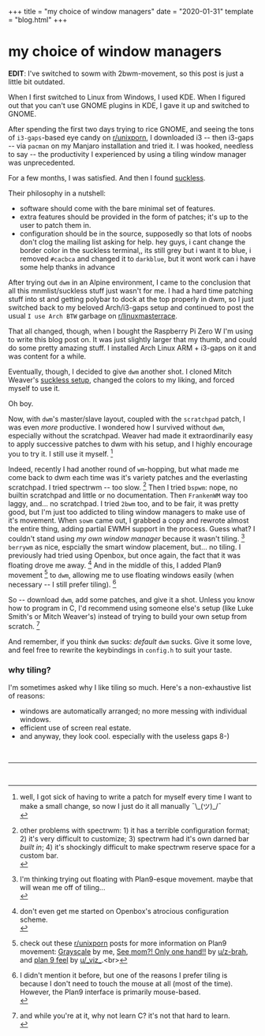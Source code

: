 +++
title = "my choice of window managers"
date = "2020-01-31"
template = "blog.html"
+++

# my choice of window managers

**EDIT**: I've switched to sowm with 2bwm-movement, so this post is just a little bit outdated.

When I first switched to Linux from Windows, I used KDE. When I figured out
that you can't use GNOME plugins in KDE, I gave it up and switched to GNOME.


After spending the first two days trying to rice GNOME, and seeing the
tons of `i3-gaps`-based eye candy on [r/unixporn](https://old.reddit.com/r/unixporn),
I downloaded i3 -- then i3-gaps -- via `pacman` on my Manjaro installation and tried it.
I was hooked, needless to say -- the productivity I experienced by
using a tiling window manager was unprecedented.


For a few months, I was satisfied. And then I found [suckless](https://suckless.org).


Their philosophy in a nutshell:
- software should come with the bare minimal set of features.
- extra features should be provided in the form of patches; it's up to the
user to patch them in.
- configuration should be in the source, supposedly so that lots of noobs don't
clog the mailing list asking for help. hey guys, i cant change the border
color in the suckless terminal,, its still grey but i want it to blue, i removed `#cacbca` and
changed it to `darkblue`, but it wont work can i have some help thanks in advance


After trying out `dwm` in an Alpine environment, I came to the conclusion that
all this mnmlist/suckless stuff just wasn't for me. I had a hard time patching
stuff into st and getting polybar to dock at the top properly in dwm, so I just
switched back to my beloved Arch/i3-gaps setup and continued to post the usual
`I use Arch BTW` garbage on [r/linuxmasterrace](https://old.reddit.com/r/linuxmasterrace).


That all changed, though, when I bought the Raspberry Pi Zero W I'm using to write
this blog post on. It was just slightly larger that my thumb, and could do some
pretty amazing stuff. I installed Arch Linux ARM + i3-gaps on it and was content
for a while.


Eventually, though, I decided to give `dwm` another shot. I cloned Mitch Weaver's
[suckless setup](https://github.com/mitchweaver/suckless), changed the colors to my liking,
and forced myself to use it.


Oh boy.


Now, with `dwm`'s master/slave layout, coupled with the `scratchpad` patch, I was
even *more* productive. I wondered how I survived without `dwm`, especially without the
scratchpad. Weaver had made it extraordinarily easy to apply successive patches to dwm
with his setup, and I highly encourage you to try it. I still use it myself. [^1]


Indeed, recently I had another round of `wm`-hopping, but what made me come back to dwm
each time was it's variety patches and the everlasting scratchpad. I tried spectrwm -- too slow. [^2]
Then I tried `bspwm`: nope, no builtin scratchpad and little or no documentation.
Then `FrankenWM` way too laggy, and... no scratchpad. I tried `2bwm` too, and to be
fair, it was pretty good, but I'm just too addicted to tiling window managers to
make use of it's movement. When `sowm` came out, I grabbed a copy and rewrote almost the
entire thing, adding partial EWMH support in the process. Guess what? I couldn't stand
using *my own window manager* because it wasn't tiling. [^3] `berrywm` as nice,
espcially the smart window placement, but... no tiling. I previously had tried using
Openbox, but once again, the fact that it was floating drove me away. [^4] And in
the middle of this, I added Plan9 movement [^5] to `dwm`, allowing me to use floating
windows easily (when necessary -- I still prefer tiling). [^6]


So -- download `dwm`, add some patches, and give it a shot. Unless you know how
to program in C, I'd recommend using someone else's setup (like Luke Smith's or Mitch Weaver's)
instead of trying to build your own setup from scratch. [^7]


And remember, if you think `dwm` sucks: *default* `dwm` sucks. Give it some love,
and feel free to rewrite the keybindings in `config.h` to suit your taste.



### why tiling?
I'm sometimes asked why I like tiling so much. Here's a non-exhaustive list of reasons:
- windows are automatically arranged; no more messing with individual windows.
- efficient use of screen real estate.
- and anyway, they look cool. especially with the useless gaps 8-)

<br><hr/><br>

[^1]: well, I got sick of having to write a patch for myself every time I want to make
a small change, so now I just do it all manually ¯\\\_(ツ)_/¯ <br>
[^2]: other problems with spectrwm: 1) it has a terrible configuration format; 2) it's very
difficult to customize; 3) spectrwm had it's own darned bar *built in*; 4) it's shockingly
difficult to make spectrwm reserve space for a custom bar.<br>
[^3]: I'm thinking trying out floating with Plan9-esque movement. maybe that will wean me
off of tiling...<br>
[^4]: don't even get me started on Openbox's atrocious configuration scheme.<br>
[^5]: check out these [r/unixporn](https://old.reddit.com/r/unixporn) posts for more information on Plan9 movement: [Grayscale](https://old.reddit.com/r/unixporn/comments/e1r3ft/dwm_grayscale/) by me, [See mom?! Only one hand!!](https://old.reddit.com/r/unixporn/comments/dhs0ha/oc_see_mom_only_one_hand/) by [u/z-brah](https://old.reddit.com/u/z-brah), and [plan 9 feel](https://old.reddit.com/r/unixporn/comments/boi3pl/dwm_plan_9_feel/) by [u/\_viz\_](https://old.reddit.com/u/_viz_).<br>
[^6]: I didn't mention it before, but one of the reasons I prefer tiling is because I don't need to touch the mouse at all (most of the time). However, the Plan9 interface is primarily mouse-based.<br>
[^7]: and while you're at it, why not learn C? it's not that hard to learn.<br>
